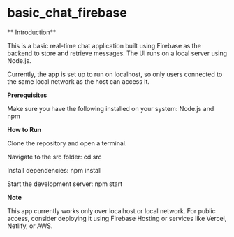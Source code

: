 # basic_chat_firebase

** Introduction**

This is a basic real-time chat application built using Firebase as the backend to store and retrieve messages. The UI runs on a local server using Node.js.

Currently, the app is set up to run on localhost, so only users connected to the same local network as the host can access it.

**Prerequisites**

Make sure you have the following installed on your system:
  Node.js and npm

**How to Run**

Clone the repository and open a terminal.

Navigate to the src folder:
 cd src

Install dependencies:
npm install

Start the development server:
npm start

 **Note**

This app currently works only over localhost or local network. For public access, consider deploying it using Firebase Hosting or services like Vercel, Netlify, or AWS.

